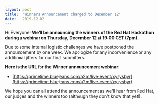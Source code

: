 ```yaml
---
layout: post
title:  "Winners Announcement changed to December 12"
date:   2019-12-02
---
```


Hi Everyone! **We'll be announcing the winners of the Red Hat Hackathon during a webinar on Thursday, December 12 at 19:00 CET (7pm).**

Due to some internal logistic challenges we have postponed the announcement by one week. We apologize for any inconvenience or any additional jitters for our final submitters.  

**Here is the URL for the Winner announcement webinar:**

- [https://primetime.bluejeans.com/a2m/live-event/xysysbyr](https://primetime.bluejeans.com/a2m/live-event/xysysbyr)

We hope you can all attend the announcement as we'll hear from Red Hat, our judges and the winners too (although they don't know that yet!).
